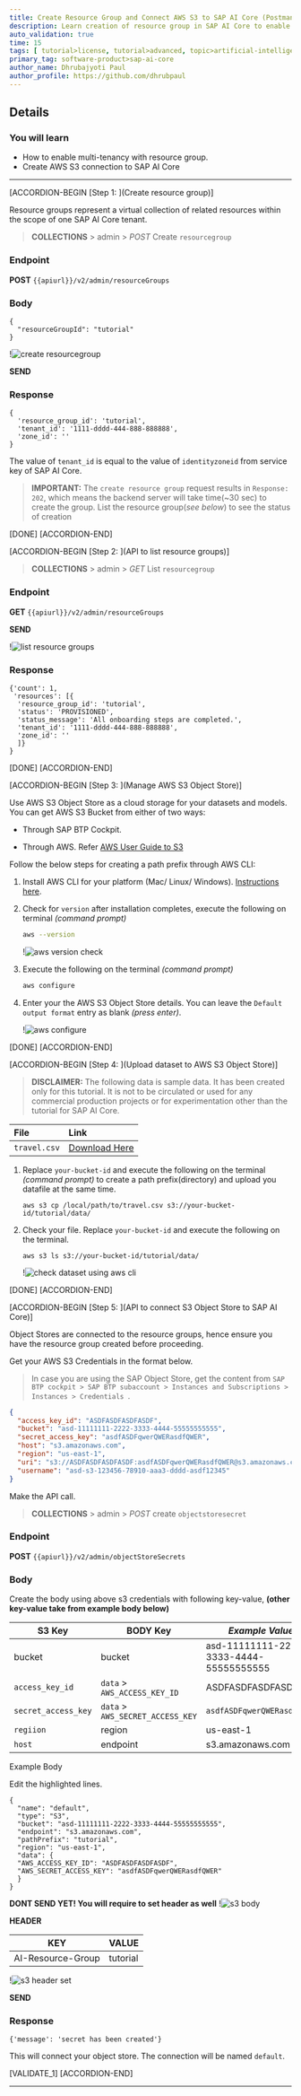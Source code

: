 ```yaml
---
title: Create Resource Group and Connect AWS S3 to SAP AI Core (Postman)
description: Learn creation of resource group in SAP AI Core to enable multi-tenancy. Store datasets to AWS S3 and connect to SAP AI Core through Postman client.
auto_validation: true
time: 15
tags: [ tutorial>license, tutorial>advanced, topic>artificial-intelligence, topic>machine-learning, software-product>sap-ai-core ]
primary_tag: software-product>sap-ai-core
author_name: Dhrubajyoti Paul
author_profile: https://github.com/dhrubpaul
---
```


## Details
### You will learn
  - How to enable multi-tenancy with resource group.
  - Create AWS S3 connection to SAP AI Core

---

[ACCORDION-BEGIN [Step 1: ](Create resource group)]


Resource groups represent a virtual collection of related resources within the scope of one SAP AI Core tenant.

> **COLLECTIONS** > admin > *POST* Create `resourcegroup`

### Endpoint
**POST**
`{{apiurl}}/v2/admin/resourceGroups`

### Body

```
{
  "resourceGroupId": "tutorial"
}
```

!![create resourcegroup](img/postman/call-resourcegroup.png)

**SEND**

### Response
```
{
  'resource_group_id': 'tutorial',
  'tenant_id': '1111-dddd-444-888-888888',
  'zone_id': ''
}
```
The value of `tenant_id` is equal to the value of `identityzoneid` from service key of SAP AI Core.

>**IMPORTANT:** The `create resource group` request results in `Response: 202`, which means the backend server will take time(~30 sec) to create the group. List the resource group(*see below*) to see the status of creation

[DONE]
[ACCORDION-END]

[ACCORDION-BEGIN [Step 2: ](API to list resource groups)]

> **COLLECTIONS** > admin > *GET* List `resourcegroup`

### Endpoint
**GET**
`{{apiurl}}/v2/admin/resourceGroups`

**SEND**

!![list resource groups](img/postman/list-resourcegroup.png)

### Response

```
{'count': 1,
 'resources': [{
  'resource_group_id': 'tutorial',
  'status': 'PROVISIONED',
  'status_message': 'All onboarding steps are completed.',
  'tenant_id': '1111-dddd-444-888-888888',
  'zone_id': ''
  ]}
}
```

[DONE]
[ACCORDION-END]

[ACCORDION-BEGIN [Step 3: ](Manage AWS S3 Object Store)]

Use AWS S3 Object Store as a cloud storage for your datasets and models. You can get AWS S3 Bucket from either of two ways:

- Through SAP BTP Cockpit.

- Through AWS. Refer [AWS User Guide to S3](https://docs.aws.amazon.com/AmazonS3/latest/userguide/create-bucket-overview.html)

Follow the below steps for creating a path prefix through AWS CLI:

1. Install AWS CLI for your platform (Mac/ Linux/ Windows). [Instructions here](https://docs.aws.amazon.com/cli/latest/userguide/getting-started-install.html).

2. Check for `version` after installation completes, execute the following on terminal *(command prompt)*

    ```BASH
    aws --version
    ```

    !![aws version check](img/aws/aws-version.PNG)

3. Execute the following on the terminal *(command prompt)*

    ```BASH
    aws configure
    ```

4. Enter your the AWS S3 Object Store details. You can leave the `Default output format` entry as blank *(press enter)*.

    !![aws configure](img/aws/aws-configure.PNG)

[DONE]
[ACCORDION-END]


[ACCORDION-BEGIN [Step 4: ](Upload dataset to AWS S3 Object Store)]

> **DISCLAIMER:** The following data is sample data. It has been created only for this tutorial. It is not to be circulated or used for any commercial production projects or for experimentation other than the tutorial for SAP AI Core.

| File   | Link |
|  :------------- | :------------- |
|  `travel.csv` | [Download Here](https://raw.githubusercontent.com/SAPDocuments/Tutorials/master/tutorials/ai-core-aiapi-postman-resource/travel.csv) |

 1. Replace `your-bucket-id` and execute the following on the terminal *(command prompt)* to create a path prefix(directory) and upload you datafile at the same time.

    ```BASH[1]
    aws s3 cp /local/path/to/travel.csv s3://your-bucket-id/tutorial/data/
    ```

2. Check your file. Replace `your-bucket-id` and execute the following on the terminal.

    ```BASH[1]
    aws s3 ls s3://your-bucket-id/tutorial/data/
    ```

    !![check dataset using aws cli](img/aws/check.png)


[DONE]
[ACCORDION-END]

[ACCORDION-BEGIN [Step 5: ](API to connect S3 Object Store to SAP AI Core)]

Object Stores are connected to the resource groups, hence ensure you have the resource group created before proceeding.

Get your AWS S3 Credentials in the format below.

>  In case you are using the SAP Object Store, get the content from `SAP BTP cockpit > SAP BTP subaccount > Instances and Subscriptions > Instances > Credentials `.

```JSON
{
  "access_key_id": "ASDFASDFASDFASDF",
  "bucket": "asd-11111111-2222-3333-4444-55555555555",
  "secret_access_key": "asdfASDFqwerQWERasdfQWER",
  "host": "s3.amazonaws.com",
  "region": "us-east-1",
  "uri": "s3://ASDFASDFASDFASDF:asdfASDFqwerQWERasdfQWER@s3.amazonaws.com/asd-11111111-2222-3333-4444-55555555555",
  "username": "asd-s3-123456-78910-aaa3-dddd-asdf12345"
}
```

Make the API call.

> **COLLECTIONS** > admin > *POST* create `objectstoresecret`

### Endpoint
**POST**
`{{apiurl}}/v2/admin/objectStoreSecrets`

### Body
Create the body using above s3 credentials with following key-value, **(other key-value take from example body below)**

| S3 Key | BODY Key | *Example Value*|
| --- | -- | --- |
| bucket | bucket | asd-11111111-2222-3333-4444-55555555555
| `access_key_id` | `data` > `AWS_ACCESS_KEY_ID` | ASDFASDFASDFASDF
| `secret_access_key` | `data` > `AWS_SECRET_ACCESS_KEY` | `asdfASDFqwerQWERasdfQWER`
| `regiion` | region | us-east-1
| `host` | endpoint | s3.amazonaws.com

Example Body

Edit the highlighted lines.
```JSON[4, 5, 7, 9, 10]
{
  "name": "default",
  "type": "S3",
  "bucket": "asd-11111111-2222-3333-4444-55555555555",
  "endpoint": "s3.amazonaws.com",
  "pathPrefix": "tutorial",
  "region": "us-east-1",
  "data": {
  "AWS_ACCESS_KEY_ID": "ASDFASDFASDFASDF",
  "AWS_SECRET_ACCESS_KEY": "asdfASDFqwerQWERasdfQWER"
  }
}
```
**DONT SEND YET! You will require to set header as well**
!![s3 body](img/postman/s3-1.png)


**HEADER**

|KEY | VALUE |
| --- | --- |
| AI-Resource-Group | tutorial |


!![s3 header set](img/postman/S3-2.png)

**SEND**

### Response

```
{'message': 'secret has been created'}
```

This will connect your object store. The connection will be named `default`.

[VALIDATE_1]
[ACCORDION-END]

---
